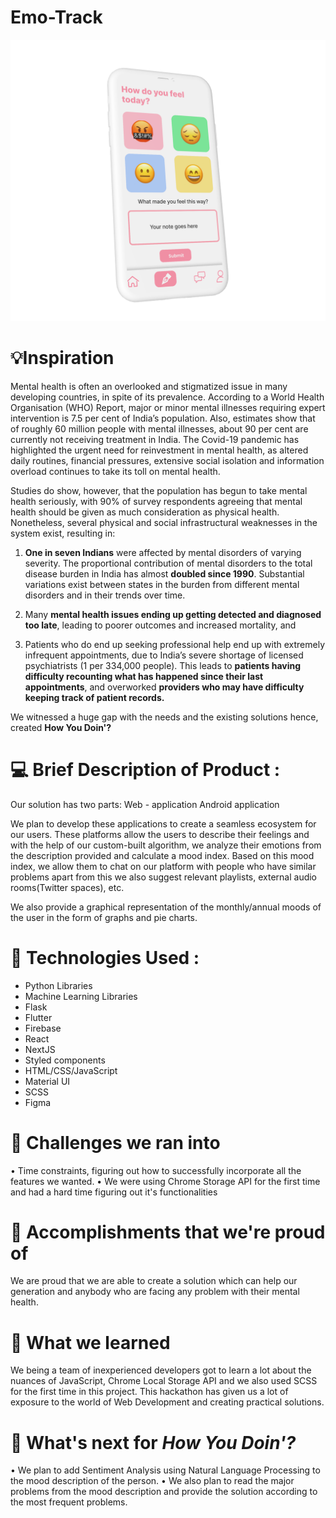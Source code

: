 # Emo-Track

![Test Image 1](Rectangle-2.png)

# 💡Inspiration

Mental health is often an overlooked and stigmatized issue in many developing countries, in spite of its prevalence. According to a World Health Organisation (WHO) Report, major or minor mental illnesses requiring expert intervention is 7.5 per cent of India’s population. Also, estimates show that of roughly 60 million people with mental illnesses, about 90 per cent are currently not receiving treatment in India. The Covid-19 pandemic has highlighted the urgent need for reinvestment in mental health, as altered daily routines, financial pressures, extensive social isolation and information overload continues to take its toll on mental health.

Studies do show, however, that the population has begun to take mental health seriously, with 90% of survey respondents agreeing that mental health should be given as much consideration as physical health. Nonetheless, several physical and social infrastructural weaknesses in the system exist, resulting in:

1) **One in seven Indians** were affected by mental disorders of varying severity. The proportional contribution of mental disorders to the total disease burden in India has almost **doubled since 1990**. Substantial variations exist between states in the burden from different mental disorders and in their trends over time.

2) Many **mental health issues ending up getting detected and diagnosed too late**, leading to poorer outcomes and increased mortality, and

3) Patients who do end up seeking professional help end up with extremely infrequent appointments, due to India’s severe shortage of licensed psychiatrists (1 per 334,000 people). This leads to **patients having difficulty recounting what has happened since their last appointments**, and overworked **providers who may have difficulty keeping track of patient records.**

We witnessed a huge gap with the needs and the existing solutions hence, created **How You Doin'?**

# 💻 Brief Description of Product :

Our solution has two parts:
Web - application
Android application

We plan to develop these applications to create a seamless ecosystem for our users. These platforms allow the users to describe their feelings and with the help of our custom-built algorithm, we analyze their emotions from the description provided and calculate a mood index. Based on this mood index, we allow them to chat on our platform with people who have similar problems apart from this we also suggest relevant playlists, external audio rooms(Twitter spaces), etc. 

We also provide a graphical representation of the monthly/annual moods of the user in the form of graphs and pie charts.

# 🔨 Technologies Used :

- Python Libraries 
- Machine Learning Libraries 
- Flask 
- Flutter 
- Firebase 
- React 
- NextJS
- Styled components 
- HTML/CSS/JavaScript 
- Material UI
- SCSS 
- Figma


# 🧠 Challenges we ran into
• Time constraints, figuring out how to successfully incorporate all the features we wanted. 
• We were using Chrome Storage API for the first time and had a hard time figuring out it's functionalities

# 🏅 Accomplishments that we're proud of
We are proud that we are able to create a solution which can help our generation and anybody who are facing any problem with their mental health.

# 📖 What we learned
We being a team of inexperienced developers got to learn a lot about the nuances of JavaScript, Chrome Local Storage API and we also used SCSS for the first time in this project. This hackathon has given us a lot of exposure to the world of Web Development and creating practical solutions. 

# 🚀 What's next for *How You Doin'?*
• We plan to add Sentiment Analysis using Natural Language Processing to the mood description of the person. 
• We also plan to read the major problems from the mood description and provide the solution according to the most frequent problems.
